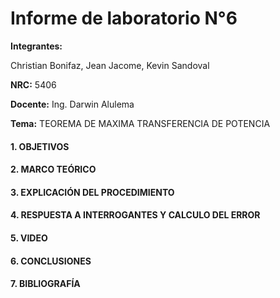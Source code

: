 # Informe de laboratorio N°6

**Integrantes:**

Christian Bonifaz, Jean Jacome, Kevin Sandoval

**NRC:** 5406

**Docente:** Ing. Darwin Alulema

**Tema:** TEOREMA DE MAXIMA TRANSFERENCIA DE POTENCIA

#### 1. OBJETIVOS 

#### 2. MARCO TEÓRICO 

#### 3. EXPLICACIÓN DEL PROCEDIMIENTO

#### 4. RESPUESTA A INTERROGANTES Y CALCULO DEL ERROR

#### 5. VIDEO

#### 6. CONCLUSIONES 

#### 7. BIBLIOGRAFÍA
